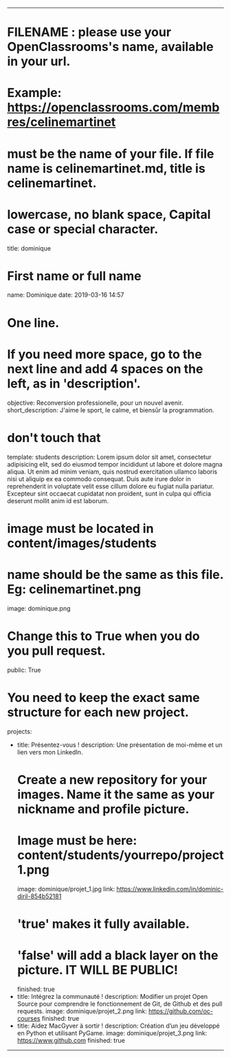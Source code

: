 ---

# FILENAME : please use your OpenClassrooms's name, available in your url.
# Example: https://openclassrooms.com/membres/celinemartinet
# must be the name of your file. If file name is celinemartinet.md, title is celinemartinet.
# lowercase, no blank space, Capital case or special character.
title: dominique

# First name or full name
name: Dominique
date: 2019-03-16 14:57

# One line.
# If you need more space, go to the next line and add 4 spaces on the left, as in 'description'.
objective: Reconversion professionelle, pour un nouvel avenir.
short_description: J'aime le sport, le calme, et biensûr la programmation.

# don't touch that
template: students
description:
    Lorem ipsum dolor sit amet, consectetur adipisicing elit, sed do eiusmod
    tempor incididunt ut labore et dolore magna aliqua. Ut enim ad minim veniam,
    quis nostrud exercitation ullamco laboris nisi ut aliquip ex ea commodo
    consequat. Duis aute irure dolor in reprehenderit in voluptate velit esse
    cillum dolore eu fugiat nulla pariatur. Excepteur sint occaecat cupidatat non
    proident, sunt in culpa qui officia deserunt mollit anim id est laborum.

# image must be located in content/images/students
# name should be the same as this file. Eg: celinemartinet.png
image: dominique.png

# Change this to True when you do you pull request.
public: True

# You need to keep the exact same structure for each new project.
projects:
  - title: Présentez-vous !
    description: Une présentation de moi-même et un lien vers mon LinkedIn.
    # Create a new repository for your images. Name it the same as your nickname and profile picture.
    # Image must be here: content/students/yourrepo/project1.png
    image: dominique/projet_1.jpg
    link: https://www.linkedin.com/in/dominic-diril-854b52181
    # 'true' makes it fully available.
    # 'false' will add a black layer on the picture. IT WILL BE PUBLIC!
    finished: true
  - title: Intégrez la communauté !
    description: Modifier un projet Open Source pour comprendre le fonctionnement de Git, de Github et des pull requests. 
    image: dominique/projet_2.png
    link: https://github.com/oc-courses
    finished: true
  - title: Aidez MacGyver à sortir !
    description: Création d’un jeu développé en Python et utilisant PyGame.
    image: dominique/projet_3.png
    link: https://www.github.com
    finished: true
---
